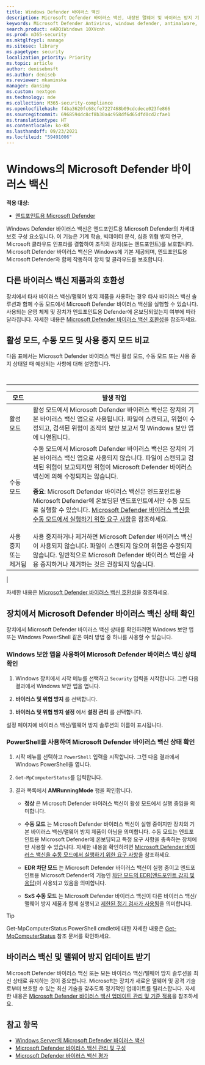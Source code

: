```yaml
---
title: Windows Defender 바이러스 백신
description: Microsoft Defender 바이러스 백신, 내장된 맬웨어 및 바이러스 방지 기능을 관리, 구성 및 사용하는 방법에 대해 알아 보세요.
keywords: Microsoft Defender Antivirus, windows defender, antimalware, scep, system center endpoint protection, system center configuration manager, virus, malware, threat, detection, protection, security
search.product: eADQiWindows 10XVcnh
ms.prod: m365-security
ms.mktglfcycl: manage
ms.sitesec: library
ms.pagetype: security
localization_priority: Priority
ms.topic: article
author: denisebmsft
ms.author: deniseb
ms.reviewer: mkaminska
manager: dansimp
ms.custom: nextgen
ms.technology: mde
ms.collection: M365-security-compliance
ms.openlocfilehash: f4ba3620fc68cfe7227468b09cdcdece023fe866
ms.sourcegitcommit: 6968594dc8cf8b30a4c958df6d65dfd0cd2cfae1
ms.translationtype: HT
ms.contentlocale: ko-KR
ms.lasthandoff: 09/23/2021
ms.locfileid: "59491006"
---
```

# <a name="microsoft-defender-antivirus-in-windows"></a>Windows의 Microsoft Defender 바이러스 백신

**적용 대상:**

- [엔드포인트용 Microsoft Defender](/microsoft-365/security/defender-endpoint/)

Windows Defender 바이러스 백신은 엔드포인트용 Microsoft Defender의 차세대 보호 구성 요소입니다. 이 기능은 기계 학습, 빅데이터 분석, 심층 위협 방지 연구, Microsoft 클라우드 인프라를 결합하여 조직의 장치(또는 엔드포인트)를 보호합니다. Microsoft Defender 바이러스 백신은 Windows에 기본 제공되며, 엔드포인트용 Microsoft Defender와 함께 작동하여 장치 및 클라우드를 보호합니다.

## <a name="compatibility-with-other-antivirus-products"></a>다른 바이러스 백신 제품과의 호환성

장치에서 타사 바이러스 백신/맬웨어 방지 제품을 사용하는 경우 타사 바이러스 백신 솔루션과 함께 수동 모드에서 Microsoft Defender 바이러스 백신을 실행할 수 있습니다. 사용되는 운영 체제 및 장치가 엔드포인트용 Defender에 온보딩되었는지 여부에 따라 달라집니다. 자세한 내용은 [Microsoft Defender 바이러스 백신 호환성](microsoft-defender-antivirus-compatibility.md)을 참조하세요.

## <a name="comparing-active-mode-passive-mode-and-disabled-mode"></a>활성 모드, 수동 모드 및 사용 중지 모드 비교

다음 표에서는 Microsoft Defender 바이러스 백신 활성 모드, 수동 모드 또는 사용 중지 상태일 때 예상되는 사항에 대해 설명합니다.

<br>

****

|모드|발생 작업|
|---|---|
|활성 모드|활성 모드에서 Microsoft Defender 바이러스 백신은 장치의 기본 바이러스 백신 앱으로 사용됩니다. 파일이 스캔되고, 위협이 수정되고, 검색된 위협이 조직의 보안 보고서 및 Windows 보안 앱에 나열됩니다.|
|수동 모드|수동 모드에서 Microsoft Defender 바이러스 백신은 장치의 기본 바이러스 백신 앱으로 사용되지 않습니다. 파일이 스캔되고 검색된 위협이 보고되지만 위협이 Microsoft Defender 바이러스 백신에 의해 수정되지는 않습니다. <p> **중요**: Microsoft Defender 바이러스 백신은 엔드포인트용 Microsoft Defender에 온보딩된 엔드포인트에서만 수동 모드로 실행할 수 있습니다. [Microsoft Defender 바이러스 백신을 수동 모드에서 실행하기 위한 요구 사항](microsoft-defender-antivirus-compatibility.md#requirements-for-microsoft-defender-antivirus-to-run-in-passive-mode)을 참조하세요.|
|사용 중지 또는 제거됨|사용 중지하거나 제거하면 Microsoft Defender 바이러스 백신이 사용되지 않습니다. 파일이 스캔되지 않으며 위협은 수정되지 않습니다. 일반적으로 Microsoft Defender 바이러스 백신을 사용 중지하거나 제거하는 것은 권장되지 않습니다.|
|

자세한 내용은 [Microsoft Defender 바이러스 백신 호환성](microsoft-defender-antivirus-compatibility.md)을 참조하세요.

## <a name="check-the-state-of-microsoft-defender-antivirus-on-your-device"></a>장치에서 Microsoft Defender 바이러스 백신 상태 확인

장치에서 Microsoft Defender 바이러스 백신 상태를 확인하려면 Windows 보안 앱 또는 Windows PowerShell 같은 여러 방법 중 하나를 사용할 수 있습니다.

### <a name="use-the-windows-security-app-to-check-status-of-microsoft-defender-antivirus"></a>Windows 보안 앱을 사용하여 Microsoft Defender 바이러스 백신 상태 확인

1. Windows 장치에서 시작 메뉴를 선택하고 `Security` 입력을 시작합니다. 그런 다음 결과에서 Windows 보안 앱을 엽니다.

2. **바이러스 및 위협 방지** 를 선택합니다.

3. **바이러스 및 위협 방지 설정** 에서 **설정 관리** 를 선택합니다.

설정 페이지에 바이러스 백신/맬웨어 방지 솔루션의 이름이 표시됩니다.

### <a name="use-powershell-to-check-status-of-microsoft-defender-antivirus"></a>PowerShell을 사용하여 Microsoft Defender 바이러스 백신 상태 확인

1. 시작 메뉴를 선택하고 `PowerShell` 입력을 시작합니다. 그런 다음 결과에서 Windows PowerShell을 엽니다.

2. `Get-MpComputerStatus`를 입력합니다.

3. 결과 목록에서 **AMRunningMode** 행을 확인합니다.

   - **정상** 은 Microsoft Defender 바이러스 백신이 활성 모드에서 실행 중임을 의미합니다.

   - **수동 모드** 는 Microsoft Defender 바이러스 백신이 실행 중이지만 장치의 기본 바이러스 백신/맬웨어 방지 제품이 아님을 의미합니다. 수동 모드는 엔드포인트용 Microsoft Defender에 온보딩되고 특정 요구 사항을 충족하는 장치에만 사용할 수 있습니다. 자세한 내용을 확인하려면 [Microsoft Defender 바이러스 백신을 수동 모드에서 실행하기 위한 요구 사항](microsoft-defender-antivirus-compatibility.md#requirements-for-microsoft-defender-antivirus-to-run-in-passive-mode)을 참조하세요.

   - **EDR 차단 모드** 는 Microsoft Defender 바이러스 백신이 실행 중이고 엔드포인트용 Microsoft Defender의 기능인 [차단 모드의 EDR(엔드포인트 감지 및 응답)](edr-in-block-mode.md)이 사용되고 있음을 의미합니다.

   - **SxS 수동 모드** 는 Microsoft Defender 바이러스 백신이 다른 바이러스 백신/맬웨어 방지 제품과 함께 실행되고 [제한된 정기 검사가 사용됨](limited-periodic-scanning-microsoft-defender-antivirus.md)을 의미합니다.

> [!TIP]
> Get-MpComputerStatus PowerShell cmdlet에 대한 자세한 내용은 [Get-MpComputerStatus](/powershell/module/defender/get-mpcomputerstatus) 참조 문서를 확인하세요.

## <a name="get-your-antivirusantimalware-platform-updates"></a>바이러스 백신 및 맬웨어 방지 업데이트 받기

Microsoft Defender 바이러스 백신 또는 모든 바이러스 백신/맬웨어 방지 솔루션을 최신 상태로 유지하는 것이 중요합니다. Microsoft는 장치가 새로운 맬웨어 및 공격 기술로부터 보호할 수 있는 최신 기술을 갖추도록 정기적인 업데이트를 릴리스합니다. 자세한 내용은 [Microsoft Defender 바이러스 백신 업데이트 관리 및 기준 적용](manage-updates-baselines-microsoft-defender-antivirus.md)을 참조하세요.

## <a name="see-also"></a>참고 항목

- [Windows Server의 Microsoft Defender 바이러스 백신](microsoft-defender-antivirus-on-windows-server.md)
- [Microsoft Defender 바이러스 백신 관리 및 구성](configuration-management-reference-microsoft-defender-antivirus.md)
- [Microsoft Defender 바이러스 백신 평가](evaluate-microsoft-defender-antivirus.md)
